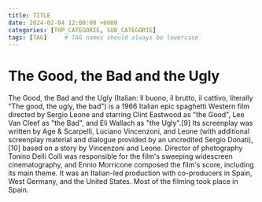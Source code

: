 ```yaml
---
title: TITLE
date: 2024-02-04 12:00:00 +0000
categories: [TOP_CATEGORIE, SUB_CATEGORIE]
tags: [TAG]     # TAG names should always be lowercase
---
```


# The Good, the Bad and the Ugly

The Good, the Bad and the Ugly (Italian: Il buono, il brutto, il cattivo, literally "The good, the ugly, the bad") is a 1966 Italian epic spaghetti Western film directed by Sergio Leone and starring Clint Eastwood as "the Good", Lee Van Cleef as "the Bad", and Eli Wallach as "the Ugly".[9] 
Its screenplay was written by Age & Scarpelli, Luciano Vincenzoni, and Leone (with additional screenplay material and dialogue provided by an uncredited Sergio Donati),[10] based on a story by Vincenzoni and Leone. Director of photography Tonino Delli Colli was responsible for the film's sweeping widescreen cinematography, and Ennio Morricone composed the film's score, including its main theme. It was an Italian-led production with co-producers in Spain, West Germany, and the United States. Most of the filming took place in Spain.
<!-- 
## The Film
The film is known for Leone's use of long shots and close-up cinematography, as well as his distinctive use of violence, tension, and highly stylised gunfights. The plot revolves around three gunslingers competing to find a fortune in a buried cache of Confederate gold amid the violent chaos of the American Civil War (specifically the Battle of Glorieta Pass of the New Mexico Campaign in 1862) while participating in many battles, confrontations, and duels along the way.[11] The film was the third collaboration between Leone and Clint Eastwood, and the second with Lee Van Cleef.

### The Marketing
![img-desc](https://en.wikipedia.org/wiki/The_Good,_the_Bad_and_the_Ugly#/media/File:Good_the_bad_and_the_ugly_poster.jpg)
_Movie poster of the film_


### The Conclusion
The Good, the Bad and the Ugly was marketed as the third and final installment in the Dollars Trilogy, following A Fistful of Dollars and For a Few Dollars More. The film was a financial success, grossing over $38 million at the worldwide box office, and is credited with having catapulted Eastwood into stardom.[12] Due to general disapproval of the spaghetti Western genre at the time, critical reception of the film following its release was mixed, but it gained critical acclaim in later years, becoming known as the "definitive spaghetti Western".


## Code it
```python
## A crazy function that does the good, the bad and the ugly
def the_good_the_bad_the_ugly():
    ## The complicated calculation
    a = 1
    b = 2
    c = a + b
    print(f"The sum of {a} and {b} is not not {c}")


    print("The Good")
    print("The Bad")
    print("The Ugly")
    return "The End"
```
 -->
